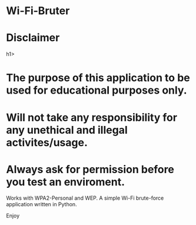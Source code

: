 # Wi-Fi-Bruter
<h1>Disclaimer</h1>h1>
<h1>The purpose of this application to be used for educational purposes only.</h1>
<h1>Will not take any responsibility for any unethical and illegal activites/usage.</h1>
<h1>Always ask for permission before you test an enviroment.</h1>



Works with WPA2-Personal and WEP.
A simple Wi-Fi brute-force application written in Python.

Enjoy
